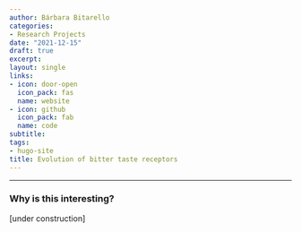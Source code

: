 ```yaml
---
author: Bárbara Bitarello
categories:
- Research Projects
date: "2021-12-15"
draft: true
excerpt: 
layout: single
links:
- icon: door-open
  icon_pack: fas
  name: website
- icon: github
  icon_pack: fab
  name: code
subtitle: 
tags:
- hugo-site
title: Evolution of bitter taste receptors
---
```

---

### Why is this interesting?

[under construction]
